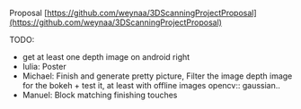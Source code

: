 Proposal [https://github.com/weynaa/3DScanningProjectProposal](https://github.com/weynaa/3DScanningProjectProposal)

TODO:
* get at least one depth image on android right
* Iulia: Poster
* Michael:  Finish and generate pretty picture, Filter the image depth  image for the bokeh + test it, at least with offline images opencv:: gaussian..
* Manuel: Block matching finishing touches

